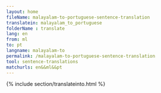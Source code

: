 ```yaml
---
layout: home
fileName: malayalam-to-portuguese-sentence-translation
translatein: malayalam_to_portuguese
folderName : translate
lang: en
from: ml
to: pt
langname: malayalam-to
permalink: /malayalam-to-portuguese-sentence-translation
tool: sentence-translations
matchurls: en&&ml&&pt
---
```

{% include section/translateinto.html %}
